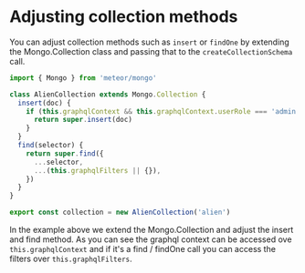 # Adjusting collection methods

You can adjust collection methods such as `insert` or `findOne` by
extending the Mongo.Collection class and passing that to the `createCollectionSchema`
call.


```js
import { Mongo } from 'meteor/mongo'

class AlienCollection extends Mongo.Collection {
  insert(doc) {
    if (this.graphqlContext && this.graphqlContext.userRole === 'admin') {
      return super.insert(doc)
    }
  }
  find(selector) {
    return super.find({
      ...selector,
      ...(this.graphqlFilters || {}),
    })
  }
}

export const collection = new AlienCollection('alien')
```

In the example above we extend the Mongo.Collection and adjust the insert and find method.
As you can see the graphql context can be accessed ove `this.graphqlContext` and if it's a 
find / findOne call you can access the filters over `this.graphqlFilters`. 
